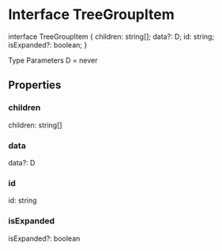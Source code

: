 # Interface TreeGroupItem<D>

interface TreeGroupItem<D> {
    children: string[];
    data?: D;
    id: string;
    isExpanded?: boolean;
}

Type Parameters
D = never

## Properties

### children
children: string[]

### data
data?: D

### id
id: string

### isExpanded
isExpanded?: boolean
